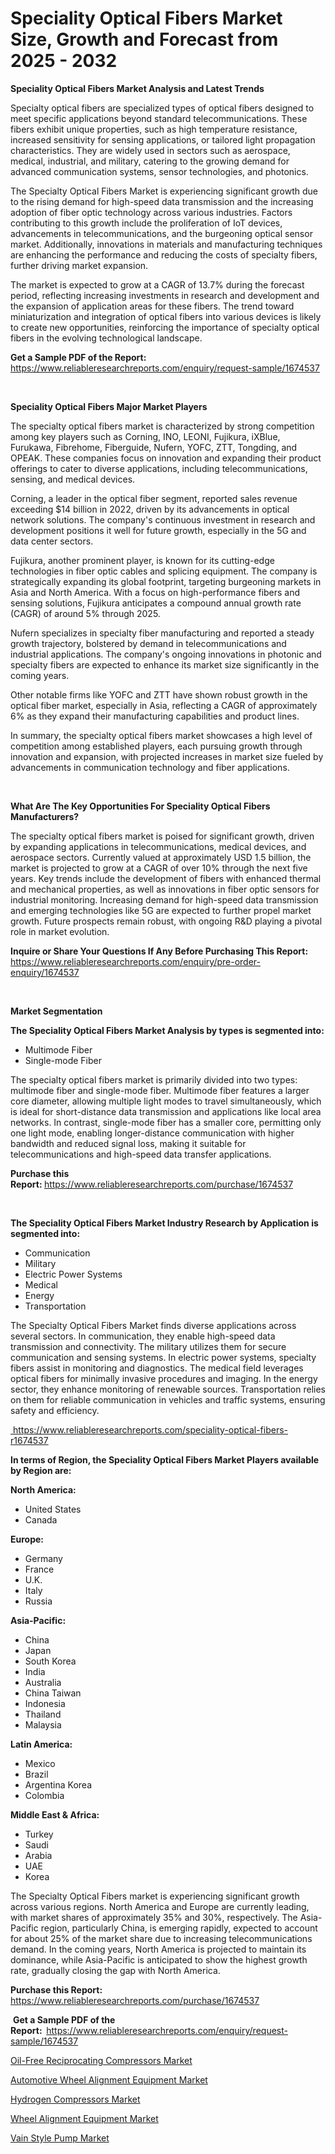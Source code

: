 <p><h1>Speciality Optical Fibers Market Size, Growth and Forecast from 2025 - 2032</h1></p><p><strong>Speciality Optical Fibers Market Analysis and Latest Trends</strong></p>
<p><p>Specialty optical fibers are specialized types of optical fibers designed to meet specific applications beyond standard telecommunications. These fibers exhibit unique properties, such as high temperature resistance, increased sensitivity for sensing applications, or tailored light propagation characteristics. They are widely used in sectors such as aerospace, medical, industrial, and military, catering to the growing demand for advanced communication systems, sensor technologies, and photonics.</p><p>The Specialty Optical Fibers Market is experiencing significant growth due to the rising demand for high-speed data transmission and the increasing adoption of fiber optic technology across various industries. Factors contributing to this growth include the proliferation of IoT devices, advancements in telecommunications, and the burgeoning optical sensor market. Additionally, innovations in materials and manufacturing techniques are enhancing the performance and reducing the costs of specialty fibers, further driving market expansion.</p><p>The market is expected to grow at a CAGR of 13.7% during the forecast period, reflecting increasing investments in research and development and the expansion of application areas for these fibers. The trend toward miniaturization and integration of optical fibers into various devices is likely to create new opportunities, reinforcing the importance of specialty optical fibers in the evolving technological landscape.</p></p>
<p><strong>Get a Sample PDF of the Report:&nbsp;</strong> <a href="https://www.reliableresearchreports.com/enquiry/request-sample/1674537?utm_campaign=16&utm_medium=2&utm_source=Github&utm_content=ia&utm_term=25032025&utm_id=speciality-optical-fibers">https://www.reliableresearchreports.com/enquiry/request-sample/1674537</a></p>
<p>&nbsp;</p>
<p><strong>Speciality Optical Fibers Major Market Players</strong></p>
<p><p>The specialty optical fibers market is characterized by strong competition among key players such as Corning, INO, LEONI, Fujikura, iXBlue, Furukawa, Fibrehome, Fiberguide, Nufern, YOFC, ZTT, Tongding, and OPEAK. These companies focus on innovation and expanding their product offerings to cater to diverse applications, including telecommunications, sensing, and medical devices.</p><p>Corning, a leader in the optical fiber segment, reported sales revenue exceeding $14 billion in 2022, driven by its advancements in optical network solutions. The company's continuous investment in research and development positions it well for future growth, especially in the 5G and data center sectors.</p><p>Fujikura, another prominent player, is known for its cutting-edge technologies in fiber optic cables and splicing equipment. The company is strategically expanding its global footprint, targeting burgeoning markets in Asia and North America. With a focus on high-performance fibers and sensing solutions, Fujikura anticipates a compound annual growth rate (CAGR) of around 5% through 2025.</p><p>Nufern specializes in specialty fiber manufacturing and reported a steady growth trajectory, bolstered by demand in telecommunications and industrial applications. The company's ongoing innovations in photonic and specialty fibers are expected to enhance its market size significantly in the coming years.</p><p>Other notable firms like YOFC and ZTT have shown robust growth in the optical fiber market, especially in Asia, reflecting a CAGR of approximately 6% as they expand their manufacturing capabilities and product lines.</p><p>In summary, the specialty optical fibers market showcases a high level of competition among established players, each pursuing growth through innovation and expansion, with projected increases in market size fueled by advancements in communication technology and fiber applications.</p></p>
<p>&nbsp;</p>
<p><strong>What Are The Key Opportunities For Speciality Optical Fibers Manufacturers?</strong></p>
<p><p>The specialty optical fibers market is poised for significant growth, driven by expanding applications in telecommunications, medical devices, and aerospace sectors. Currently valued at approximately USD 1.5 billion, the market is projected to grow at a CAGR of over 10% through the next five years. Key trends include the development of fibers with enhanced thermal and mechanical properties, as well as innovations in fiber optic sensors for industrial monitoring. Increasing demand for high-speed data transmission and emerging technologies like 5G are expected to further propel market growth. Future prospects remain robust, with ongoing R&D playing a pivotal role in market evolution.</p></p>
<p><strong>Inquire or Share Your Questions If Any Before Purchasing This Report:</strong> <a href="https://www.reliableresearchreports.com/enquiry/pre-order-enquiry/1674537?utm_campaign=16&utm_medium=2&utm_source=Github&utm_content=ia&utm_term=25032025&utm_id=speciality-optical-fibers">https://www.reliableresearchreports.com/enquiry/pre-order-enquiry/1674537</a></p>
<p>&nbsp;</p>
<p><strong>Market Segmentation</strong></p>
<p><strong>The Speciality Optical Fibers Market Analysis by types is segmented into:</strong></p>
<p><ul><li>Multimode Fiber</li><li>Single-mode Fiber</li></ul></p>
<p><p>The specialty optical fibers market is primarily divided into two types: multimode fiber and single-mode fiber. Multimode fiber features a larger core diameter, allowing multiple light modes to travel simultaneously, which is ideal for short-distance data transmission and applications like local area networks. In contrast, single-mode fiber has a smaller core, permitting only one light mode, enabling longer-distance communication with higher bandwidth and reduced signal loss, making it suitable for telecommunications and high-speed data transfer applications.</p></p>
<p><strong>Purchase this Report:&nbsp;</strong><a href="https://www.reliableresearchreports.com/purchase/1674537?utm_campaign=16&utm_medium=2&utm_source=Github&utm_content=ia&utm_term=25032025&utm_id=speciality-optical-fibers">https://www.reliableresearchreports.com/purchase/1674537</a></p>
<p>&nbsp;</p>
<p><strong>The Speciality Optical Fibers Market Industry Research by Application is segmented into:</strong></p>
<p><ul><li>Communication</li><li>Military</li><li>Electric Power Systems</li><li>Medical</li><li>Energy</li><li>Transportation</li></ul></p>
<p><p>The Specialty Optical Fibers Market finds diverse applications across several sectors. In communication, they enable high-speed data transmission and connectivity. The military utilizes them for secure communication and sensing systems. In electric power systems, specialty fibers assist in monitoring and diagnostics. The medical field leverages optical fibers for minimally invasive procedures and imaging. In the energy sector, they enhance monitoring of renewable sources. Transportation relies on them for reliable communication in vehicles and traffic systems, ensuring safety and efficiency.</p></p>
<p><a href="https://www.reliableresearchreports.com/speciality-optical-fibers-r1674537?utm_campaign=16&utm_medium=2&utm_source=Github&utm_content=ia&utm_term=25032025&utm_id=speciality-optical-fibers">&nbsp;https://www.reliableresearchreports.com/speciality-optical-fibers-r1674537</a></p>
<p><strong>In terms of Region, the Speciality Optical Fibers Market Players available by Region are:</strong></p>
<p>
    <p> <strong> North America: </strong>
        <ul>
            <li>United States</li>
            <li>Canada</li>
        </ul>
        </p> 
    <p> <strong> Europe: </strong>
        <ul>
            <li>Germany</li>
            <li>France</li>
            <li>U.K.</li>
            <li>Italy</li>
            <li>Russia</li>
        </ul>
        </p> 
    <p> <strong> Asia-Pacific: </strong>
        <ul>
            <li>China</li>
            <li>Japan</li>
            <li>South Korea</li>
            <li>India</li>
            <li>Australia</li>
            <li>China Taiwan</li>
            <li>Indonesia</li>
            <li>Thailand</li>
            <li>Malaysia</li>
        </ul>
        </p> 
    <p> <strong> Latin America: </strong>
        <ul>
            <li>Mexico</li>
            <li>Brazil</li>
            <li>Argentina Korea</li>
            <li>Colombia</li>
        </ul>
        </p> 
    <p> <strong> Middle East & Africa: </strong>
        <ul>
            <li>Turkey</li>
            <li>Saudi</li>
            <li>Arabia</li>
            <li>UAE</li>
            <li>Korea</li>
        </ul>
    </p>
    </p>
<p><p>The Specialty Optical Fibers market is experiencing significant growth across various regions. North America and Europe are currently leading, with market shares of approximately 35% and 30%, respectively. The Asia-Pacific region, particularly China, is emerging rapidly, expected to account for about 25% of the market share due to increasing telecommunications demand. In the coming years, North America is projected to maintain its dominance, while Asia-Pacific is anticipated to show the highest growth rate, gradually closing the gap with North America.</p></p>
<p><strong>Purchase this Report: </strong><a href="https://www.reliableresearchreports.com/purchase/1674537?utm_campaign=16&utm_medium=2&utm_source=Github&utm_content=ia&utm_term=25032025&utm_id=speciality-optical-fibers">https://www.reliableresearchreports.com/purchase/1674537</a></p>
<p>&nbsp;<strong>Get a Sample PDF of the Report:&nbsp;&nbsp;</strong><a href="https://www.reliableresearchreports.com/enquiry/request-sample/1674537?utm_campaign=16&utm_medium=2&utm_source=Github&utm_content=ia&utm_term=25032025&utm_id=speciality-optical-fibers">https://www.reliableresearchreports.com/enquiry/request-sample/1674537</a></p>
<p><strong></strong></p>
<p><p><a href="https://github.com/lelkohydesyj/Market-Research-Report-List-1/blob/main/oil-free-reciprocating-compressors-market.md?utm_campaign=16&utm_medium=2&utm_source=Github&utm_content=ia&utm_term=25032025&utm_id=speciality-optical-fibers">Oil-Free Reciprocating Compressors Market</a></p><p><a href="https://github.com/syskamazucqa/Market-Research-Report-List-1/blob/main/automotive-wheel-alignment-equipment-market.md?utm_campaign=16&utm_medium=2&utm_source=Github&utm_content=ia&utm_term=25032025&utm_id=speciality-optical-fibers">Automotive Wheel Alignment Equipment Market</a></p><p><a href="https://github.com/cezilfinerv9/Market-Research-Report-List-1/blob/main/hydrogen-compressors-market.md?utm_campaign=16&utm_medium=2&utm_source=Github&utm_content=ia&utm_term=25032025&utm_id=speciality-optical-fibers">Hydrogen Compressors Market</a></p><p><a href="https://github.com/bhuraoutenc8/Market-Research-Report-List-1/blob/main/wheel-alignment-equipment-market.md?utm_campaign=16&utm_medium=2&utm_source=Github&utm_content=ia&utm_term=25032025&utm_id=speciality-optical-fibers">Wheel Alignment Equipment Market</a></p><p><a href="https://github.com/thanenegenqa/Market-Research-Report-List-1/blob/main/vain-style-pump-market.md?utm_campaign=16&utm_medium=2&utm_source=Github&utm_content=ia&utm_term=25032025&utm_id=speciality-optical-fibers">Vain Style Pump Market</a></p></p>